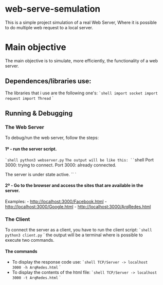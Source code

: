 # web-serve-semulation
This is a simple project simulation of a real Web Server,
Where it is possible to do multiple web request to a local server.

# Main objective
The main objective is to simulate, more efficiently,
the functionality of a web server.

## Dependences/libraries use:
The libraries that i use are the following one's:
`` `shell
    import socket
    import request
    import Thread
`` `
## Running & Debugging
### The Web Server
To debug/run the web server, follow the steps:
#### 1º - run the server script.
`` `shell
    python3 webserver.py
`` `
The output will be like this:
`` `shell
Port 3000: trying to connect.
Port 3000: already connected.

The server is under state active.
`` `
#### 2º - Go to the browser and access the sites that are available in the server.
Examples:
    - [http://localhost:3000/Facebook.html]()
    - [http://localhost:3000/Google.html]()
    - [http://localhost:3000/ArqRedes.html]()

### The Client
To connect the server as a client, you have to run the client script:
`` `shell
    python3 client.py
`` `
the output will be a terminal where is possible to execute two commands.
#### The commands
* To display the response code use:
`` `shell
    TCP/Server -> localhost 3000 -h ArqRedes.html
`` `
* To display the contents of the html file:
`` `shell
    TCP/Server -> localhost 3000 -t ArqRedes.html
`` `
